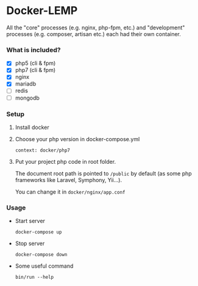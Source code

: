 Docker-LEMP
======
All the "core" processes (e.g. nginx, php-fpm, etc.) and "development" processes (e.g. composer, artisan etc.) each had their own container.

### What is included?

* [x] php5 (cli & fpm)
* [x] php7 (cli & fpm)
* [x] nginx
* [x] mariadb
* [ ] redis
* [ ] mongodb

### Setup

1. Install docker

2. Choose your php version in docker-compose.yml 

    `context: docker/php7`

3. Put your project php code in root folder.   
    
    The document root path is pointed to `/public` by default (as some php frameworks like Laravel, Symphony, Yii...).  
     
    You can change it in `docker/nginx/app.conf`

### Usage

* Start server

    `docker-compose up`
    
* Stop server

    `docker-compose down`

* Some useful command
    
    `bin/run --help`